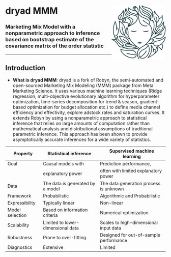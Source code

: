 # dryad MMM <img src='R/data/logo.png' align="right" height="169px" />
### Marketing Mix Model with a nonparametric approach to inference based on bootstrap estimate of the covariance matrix of the order statistic

---

## Introduction

  * **What is dryad MMM**: dryad is a fork of Robyn, the semi-automated and open-sourced Marketing Mix Modeling (MMM) package from Meta 
  Marketing Science. It uses various machine learning techniques (Ridge regression, multi-objective evolutionary algorithm for hyperparameter optimization, time-series decomposition for trend & season, gradient-based optimization for budget allocation etc.) to define media channel efficiency and effectivity, explore adstock rates and saturation curves. It extends Robyn by using a nonparametric approach to statistical inference that relies on large amounts of computation rather than mathematical analysis and distributional assumptions of traditional parametric inference. This approach has been shown to provide asymptotically accurate inferences for a wide variety of statistics.
  
 
| Property        | Statistical inference             | Supervised machine learning            |
|-----------------|-----------------------------------|----------------------------------------|
| Goal            | Causal models with                | Prediction performance,                |
|                 | explanatory power                 | often with limited explanatory power   |
| Data            | The data is generated by a model  | The data generation process is unknown |
| Framework       | Probabilistic                     | Algorithmic and Probabilistic          |
| Expressibility  | Typically linear                  | Non-linear                             |
| Model selection | Based on information criteria     | Numerical optimization                 |
| Scalability     | Limited to lower-dimensional data | Scales to high-dimensional input data  |
| Robustness      | Prone to over-fitting             | Designed for out-of-sample performance |
| Diagnostics     | Extensive                         | Limited                                |
